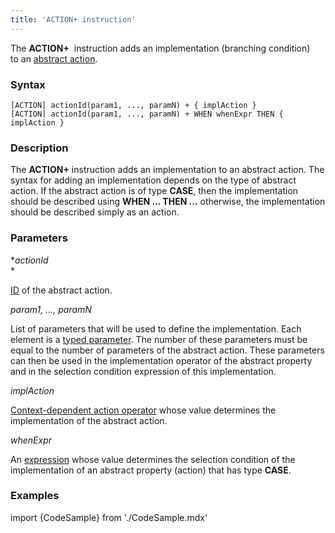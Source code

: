```yaml
---
title: 'ACTION+ instruction'
---
```


The **ACTION+**  instruction adds an implementation (branching condition) to an [abstract action](Action_extension.md).

### Syntax

    [ACTION] actionId(param1, ..., paramN) + { implAction }
    [ACTION] actionId(param1, ..., paramN) + WHEN whenExpr THEN { implAction }

### Description

The **ACTION+** instruction adds an implementation to an abstract action. The syntax for adding an implementation depends on the type of abstract action. If the abstract action is of type **CASE**, then the implementation should be described using **WHEN ... THEN ...** otherwise, the implementation should be described simply as an action. 

### Parameters

**actionId*  
*

[ID](IDs.md#propertyid-broken) of the abstract action. 

*param1, ..., paramN*

List of parameters that will be used to define the implementation. Each element is a [typed parameter](IDs.md#paramid-broken). The number of these parameters must be equal to the number of parameters of the abstract action. These parameters can then be used in the implementation operator of the abstract property and in the selection condition expression of this implementation.

*implAction*

[Context-dependent action operator](Action_operator.md#context-dependent-operators) whose value determines the implementation of the abstract action. 

*whenExpr*

An [expression](Expression.md) whose value determines the selection condition of the implementation of an abstract property (action) that has type **CASE**. 

### Examples


import {CodeSample} from './CodeSample.mdx'

<CodeSample url="http://documentation.lsfusion.org:5000/sample?file=InstructionSample&block=extendaction"/>

  
